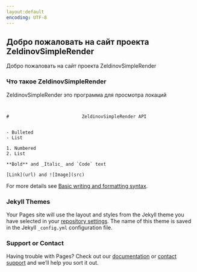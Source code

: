 ```yaml
---
layout:default
encoding: UTF-8
---
```


## Добро пожаловать на сайт проекта ZeldinovSimpleRender

Добро пожаловать на сайт проекта ZeldinovSimpleRender

### Что такое ZeldinovSimpleRender

ZeldinovSimpleRender это программа для просмотра локаций

```ZeldinovSimpleRenderAPI


#                           ZeldinovSimpleRender API


- Bulleted
- List

1. Numbered
2. List

**Bold** and _Italic_ and `Code` text

[Link](url) and ![Image](src)
```

For more details see [Basic writing and formatting syntax](https://docs.github.com/en/github/writing-on-github/getting-started-with-writing-and-formatting-on-github/basic-writing-and-formatting-syntax).

### Jekyll Themes

Your Pages site will use the layout and styles from the Jekyll theme you have selected in your [repository settings](https://github.com/RomanZSeldinov/ZeldinovSimpleRender/settings/pages). The name of this theme is saved in the Jekyll `_config.yml` configuration file.

### Support or Contact

Having trouble with Pages? Check out our [documentation](https://docs.github.com/categories/github-pages-basics/) or [contact support](https://support.github.com/contact) and we’ll help you sort it out.
